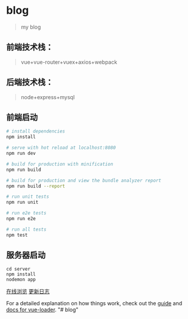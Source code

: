 # blog

> my blog

## 前端技术栈：
> vue+vue-router+vuex+axios+webpack

## 后端技术栈：
> node+express+mysql

## 前端启动

``` bash
# install dependencies
npm install

# serve with hot reload at localhost:8080
npm run dev

# build for production with minification
npm run build

# build for production and view the bundle analyzer report
npm run build --report

# run unit tests
npm run unit

# run e2e tests
npm run e2e

# run all tests
npm test
```

## 服务器启动
```$xslt
cd server
npm install
nodemon app

```

[在线浏览](http://140.143.95.39/) [更新日志](https://github.com/sirpale/blog/tree/master/log)

For a detailed explanation on how things work, check out the [guide](http://vuejs-templates.github.io/webpack/) and [docs for vue-loader](http://vuejs.github.io/vue-loader).
"# blog" 
